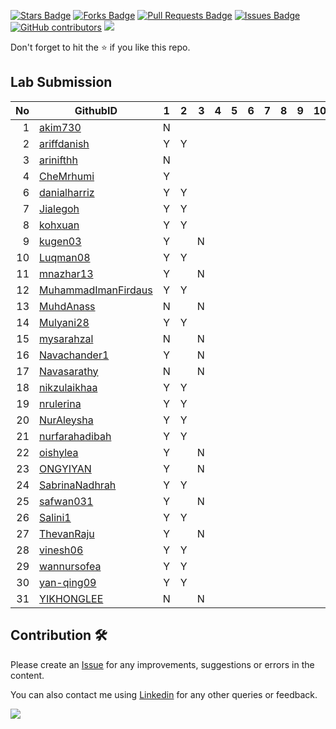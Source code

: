 <a href="https://github.com/drshahizan/software-engineering/stargazers"><img src="https://img.shields.io/github/stars/drshahizan/software-engineering" alt="Stars Badge"/></a>
<a href="https://github.com/drshahizan/software-engineering/network/members"><img src="https://img.shields.io/github/forks/drshahizan/software-engineering" alt="Forks Badge"/></a>
<a href="https://github.com/drshahizan/software-engineering/pulls"><img src="https://img.shields.io/github/issues-pr/drshahizan/software-engineering" alt="Pull Requests Badge"/></a>
<a href="https://github.com/drshahizan/software-engineering/issues"><img src="https://img.shields.io/github/issues/drshahizan/software-engineering" alt="Issues Badge"/></a>
<a href="https://github.com/drshahizan/software-engineering/graphs/contributors"><img alt="GitHub contributors" src="https://img.shields.io/github/contributors/drshahizan/software-engineering?color=2b9348"></a>
![](https://visitor-badge.glitch.me/badge?page_id=drshahizan/software-engineering)

Don't forget to hit the :star: if you like this repo.

## Lab Submission


| No | GithubID | 1 | 2 | 3 | 4 | 5 | 6 | 7 | 8 | 9 | 10 |
| -----: | ----- | :------: | :------: | ------:|------:|------:| ------:|------:|------:|------:| ------:|
| 1 | [akim730](https://github.com/akim730) |N|
| 2 | [ariffdanish](https://github.com/ariffdanish) |Y|Y|
| 3 | [arinifthh](https://github.com/arinifthh) |N|
| 4 | [CheMrhumi](https://github.com/CheMrhumi) |Y|
| 6 | [danialharriz](https://github.com/danialharriz)  |Y|Y|
| 7 | [Jialegoh](https://github.com/Jialegoh)  |Y|Y|
| 8 | [kohxuan](https://github.com/kohxuan)  |Y|Y|
| 9 | [kugen03](https://github.com/kugen03)  |Y||N|
| 10 | [Luqman08](https://github.com/Luqman08)  |Y|Y|
| 11 | [mnazhar13](https://github.com/mnazhar13)  |Y||N|
| 12 | [MuhammadImanFirdaus](https://github.com/MuhammadImanFirdaus)  |Y|Y|
| 13 | [MuhdAnass](https://github.com/MuhdAnass)  |N||N|
| 14 | [Mulyani28](https://github.com/Mulyani28)  |Y|Y|
| 15 | [mysarahzal](https://github.com/mysarahzal)  |N||N|
| 16 | [Navachander1](https://github.com/Navachander1) |Y||N|
| 17 | [Navasarathy](https://github.com/Navasarathy)  |N||N|
| 18 | [nikzulaikhaa](https://github.com/nikzulaikhaa)  |Y|Y|
| 19 | [nrulerina](https://github.com/nrulerina)  |Y|Y|
| 20 | [NurAleysha](https://github.com/NurAleysha)  |Y|Y|
| 21 | [nurfarahadibah](https://github.com/nurfarahadibah)  |Y|Y|
| 22 | [oishylea](https://github.com/oishylea)  | Y||N|
| 23 | [ONGYIYAN](https://github.com/ONGYIYAN)  |Y||N|
| 24 | [SabrinaNadhrah](https://github.com/SabrinaNadhrah)  |Y|Y|
| 25 | [safwan031](https://github.com/safwan031)  |Y||N|
| 26 | [Salini1](https://github.com/Salini1)  |Y|Y|
| 27 | [ThevanRaju](https://github.com/ThevanRaju)  |Y||N|
| 28 | [vinesh06](https://github.com/vinesh06)  |Y|Y|
| 29 | [wannursofea](https://github.com/wannursofea)  |Y|Y|
| 30 | [yan-qing09](https://github.com/yan-qing09)  |Y|Y|
| 31 | [YIKHONGLEE](https://github.com/YIKHONGLEE)  |N||N|


## Contribution 🛠️
Please create an [Issue](https://github.com/drshahizan/software-engineering/issues) for any improvements, suggestions or errors in the content.

You can also contact me using [Linkedin](https://www.linkedin.com/in/drshahizan/) for any other queries or feedback.

![](https://visitor-badge.glitch.me/badge?page_id=drshahizan)

